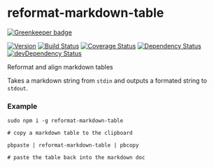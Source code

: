 # reformat-markdown-table

[![Greenkeeper badge](https://badges.greenkeeper.io/dbrockman/reformat-markdown-table.svg)](https://greenkeeper.io/)

[![Version](http://img.shields.io/npm/v/reformat-markdown-table.svg?style=flat)](https://www.npmjs.org/package/reformat-markdown-table)
[![Build Status](https://img.shields.io/travis/dbrockman/reformat-markdown-table/master.svg?style=flat)](https://travis-ci.org/dbrockman/reformat-markdown-table)
[![Coverage Status](http://img.shields.io/coveralls/dbrockman/reformat-markdown-table.svg?style=flat)](https://coveralls.io/r/dbrockman/reformat-markdown-table?branch=master)
[![Dependency Status](https://david-dm.org/dbrockman/reformat-markdown-table.svg?style=flat)](https://david-dm.org/dbrockman/reformat-markdown-table)
[![devDependency Status](https://david-dm.org/dbrockman/reformat-markdown-table/dev-status.svg?style=flat)](https://david-dm.org/dbrockman/reformat-markdown-table#info=devDependencies)

Reformat and align markdown tables

Takes a markdown string from `stdin` and outputs a formated string to `stdout`.

### Example

```
sudo npm i -g reformat-markdown-table

# copy a markdown table to the clipboard

pbpaste | reformat-markdown-table | pbcopy

# paste the table back into the markdown doc
```
